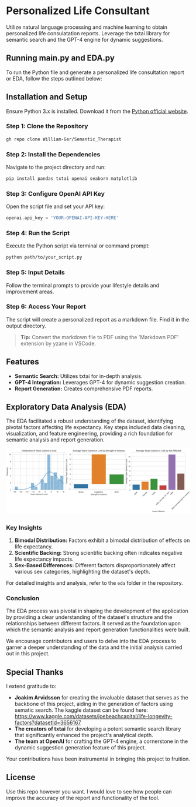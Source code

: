 # Personalized Life Consultant

Utilize natural language processing and machine learning to obtain personalized life consulatation reports. Leverage the txtai library for semantic search and the GPT-4 engine for dynamic suggestions.

## Running main.py and EDA.py

To run the Python file and generate a personalized life consultation report or EDA, follow the steps outlined below:

## Installation and Setup

Ensure Python 3.x is installed. Download it from the [Python official website](https://www.python.org/).

### Step 1: Clone the Repository

```sh
gh repo clone William-Ger/Semantic_Therapist
```

### Step 2: Install the Dependencies

Navigate to the project directory and run:

```sh
pip install pandas txtai openai seaborn matplotlib
```

### Step 3: Configure OpenAI API Key

Open the script file and set your API key:

```python
openai.api_key = 'YOUR-OPENAI-API-KEY-HERE'
```

### Step 4: Run the Script

Execute the Python script via terminal or command prompt:

```sh
python path/to/your_script.py
```

### Step 5: Input Details

Follow the terminal prompts to provide your lifestyle details and improvement areas.

### Step 6: Access Your Report

The script will create a personalized report as a markdown file. Find it in the output directory.

> **Tip:** Convert the markdown file to PDF using the 'Markdown PDF' extension by yzane in VSCode.

## Features

- **Semantic Search:** Utilizes txtai for in-depth analysis.
- **GPT-4 Integration:** Leverages GPT-4 for dynamic suggestion creation.
- **Report Generation:** Creates comprehensive PDF reports.

## Exploratory Data Analysis (EDA)

The EDA facilitated a robust understanding of the dataset, identifying pivotal factors affecting life expectancy. Key steps included data cleaning, visualization, and feature engineering, providing a rich foundation for semantic analysis and report generation.

![EDA Insights](EDA_Semantic_Therapist.png)

### Key Insights

1. **Bimodal Distribution:** Factors exhibit a bimodal distribution of effects on life expectancy.
2. **Scientific Backing:** Strong scientific backing often indicates negative life expectancy impacts.
3. **Sex-Based Differences:** Different factors disproportionately affect various sex categories, highlighting the dataset's depth.

For detailed insights and analysis, refer to the `eda` folder in the repository.

### Conclusion

The EDA process was pivotal in shaping the development of the application by providing a clear understanding of the dataset's structure and the relationships between different factors. It served as the foundation upon which the semantic analysis and report generation functionalities were built.

We encourage contributors and users to delve into the EDA process to garner a deeper understanding of the data and the initial analysis carried out in this project.

## Special Thanks

I extend gratitude to:

- **Joakim Arvidsson** for creating the invaluable dataset that serves as the backbone of this project, aiding in the generation of factors using sematic search.
The kaggle dataset can be found here: https://www.kaggle.com/datasets/joebeachcapital/life-longevity-factors?datasetId=3656167
- **The creators of txtai** for developing a potent semantic search library that significantly enhanced the project's analytical depth.
- **The team at OpenAI** for crafting the GPT-4 engine, a cornerstone in the dynamic suggestion generation feature of this project.

Your contributions have been instrumental in bringing this project to fruition.

## License
Use this repo however you want. I would love to see how people can improve the accuracy of the report and functionality of the tool.
